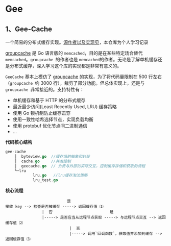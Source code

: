 # Gee
## 1、Gee-Cache

一个简易的分布式缓存实现。[源作者以及实现见](https://github.com/geektutu/7days-golang/blob/master/gee-cache/day2-single-node/geecache/byteview.go)，本仓库为个人学习记录

[groupcache](https://github.com/golang/groupcache) 是 Go 语言版的 `memcached`，目的是在某些特定场合替代 `memcached`。`groupcache `的作者也是 `memcached`的作者。无论是了解单机缓存还是分布式缓存，深入学习这个库的实现都是非常有意义的。

`GeeCache` 基本上模仿了 [groupcache](https://github.com/golang/groupcache) 的实现，为了将代码量限制在 500 行左右（`groupcache `约 3000 行），裁剪了部分功能。但总体实现上，还是与 `groupcache `非常接近的。支持特性有：

- 单机缓存和基于 HTTP 的分布式缓存
- 最近最少访问(Least Recently Used, LRU) 缓存策略
- 使用 Go 锁机制防止缓存击穿
- 使用一致性哈希选择节点，实现负载均衡
- 使用 protobuf 优化节点间二进制通信
- …

**代码核心结构**

```go
gee-cache
    │  byteview.go  //缓存值的抽象和封装 
    │  cache.go   	//并发控制
    │  geecache.go	// 负责与外部的实际交互，控制缓存存储和获取的流程
    └─lru
            lru.go   //lru缓存淘汰策略
            lru_test.go 
```

**核心流程**

```
                           是
接收 key --> 检查是否被缓存 -----> 返回缓存值 ⑴
                |  否                         是
                |-----> 是否应当从远程节点获取 -----> 与远程节点交互 --> 返回缓存值 ⑵
                            |  否
                            |-----> 调用`回调函数`，获取值并添加到缓存 --> 返回缓存值 ⑶
```


